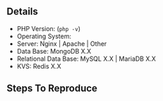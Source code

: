 ## Details

* PHP Version: (`php -v`)
* Operating System: 
* Server: Nginx | Apache | Other
* Data Base: MongoDB X.X
* Relational Data Base: MySQL X.X | MariaDB X.X
* KVS: Redis X.X

## Steps To Reproduce
